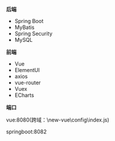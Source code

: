 
**后端**
 - Spring Boot
 - MyBatis
 - Spring Security
 - MySQL
 
**前端**
 - Vue
 - ElementUI
 - axios
 - vue-router
 - Vuex
 - ECharts

**端口**

vue:8080(跨域：\new-vue\config\index.js)

springboot:8082
